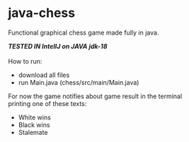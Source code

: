 # java-chess
Functional graphical chess game made fully in java.

_**TESTED IN IntelIJ on JAVA jdk-18**_ </br> </br>
How to run:

  - download all files
  - run Main.java (chess/src/main/Main.java)

For now the game notifies about game result in the terminal </br>
printing one of these texts:
  - White wins
  - Black wins
  - Stalemate
